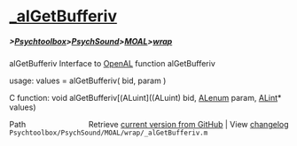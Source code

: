 # [_alGetBufferiv](_alGetBufferiv)
##### >[Psychtoolbox](Psychtoolbox)>[PsychSound](PsychSound)>[MOAL](MOAL)>[wrap](wrap)

alGetBufferiv  Interface to [OpenAL](OpenAL) function alGetBufferiv  
  
usage:  values = alGetBufferiv( bid, param )  
  
C function:  void alGetBufferiv[(ALuint]((ALuint) bid, [ALenum](ALenum) param, [ALint](ALint)\* values)  




<div class="code_header" style="text-align:right;">
  <span style="float:left;">Path&nbsp;&nbsp;</span> <span class="counter">Retrieve <a href=
  "https://raw.github.com/Psychtoolbox-3/Psychtoolbox-3/beta/Psychtoolbox/PsychSound/MOAL/wrap/_alGetBufferiv.m">current version from GitHub</a> | View <a href=
  "https://github.com/Psychtoolbox-3/Psychtoolbox-3/commits/beta/Psychtoolbox/PsychSound/MOAL/wrap/_alGetBufferiv.m">changelog</a></span>
</div>
<div class="code">
  <code>Psychtoolbox/PsychSound/MOAL/wrap/_alGetBufferiv.m</code>
</div>

